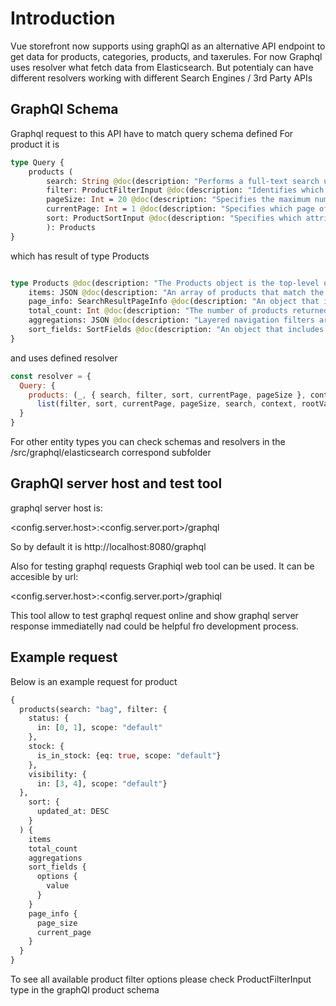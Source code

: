 # Introduction

Vue storefront now supports using graphQl as an alternative API endpoint to get data for products, categories, products, and taxerules.
For now Graphql uses resolver  what fetch data from Elasticsearch. But potentialy can have different resolvers working with different Search Engines / 3rd Party APIs

## GraphQl Schema

Graphql request to this API  have to match query schema defined
For product it is

```graphql
type Query {
    products (
        search: String @doc(description: "Performs a full-text search using the specified key words."),
        filter: ProductFilterInput @doc(description: "Identifies which product attributes to search for and return."),
        pageSize: Int = 20 @doc(description: "Specifies the maximum number of results to return at once. This attribute is optional."),
        currentPage: Int = 1 @doc(description: "Specifies which page of results to return. The default value is 1."),
        sort: ProductSortInput @doc(description: "Specifies which attribute to sort on, and whether to return the results in ascending or descending order.")
        ): Products
}
```

which has result of type Products

```graphql

type Products @doc(description: "The Products object is the top-level object returned in a product search") {
    items: JSON @doc(description: "An array of products that match the specified search criteria")
    page_info: SearchResultPageInfo @doc(description: "An object that includes the page_info and currentPage values specified in the query")
    total_count: Int @doc(description: "The number of products returned")
    aggregations: JSON @doc(description: "Layered navigation filters array as aggregations")
    sort_fields: SortFields @doc(description: "An object that includes the default sort field and all available sort fields")
}
```

and uses defined resolver
```js
const resolver = {
  Query: {
    products: (_, { search, filter, sort, currentPage, pageSize }, context, rootValue) =>
      list(filter, sort, currentPage, pageSize, search, context, rootValue)
  }
}
```

For other entity types you can check schemas and resolvers in the /src/graphql/elasticsearch correspond subfolder

## GraphQl server host and test tool

graphql server host is:

<config.server.host>:<config.server.port>/graphql

So by default it is http://localhost:8080/graphql

Also for testing graphql requests Graphiql web tool can be used. It can be accesible by url:

<config.server.host>:<config.server.port>/graphiql

This tool allow to test graphql request online and show graphql server response immediatelly nad could be helpful fro development process.


## Example request

Below is an example request for product

```graphql
{
  products(search: "bag", filter: {
    status: {
      in: [0, 1], scope: "default"
    },
    stock: {
      is_in_stock: {eq: true, scope: "default"}
    },
    visibility: {
      in: [3, 4], scope: "default"}
  },
    sort: {
      updated_at: DESC
    }
  ) {
    items
    total_count
    aggregations
    sort_fields {
      options {
        value
      }
    }
    page_info {
      page_size
      current_page
    }
  }
}


```

To see all available product filter options please check ProductFilterInput type in the graphQl product schema


